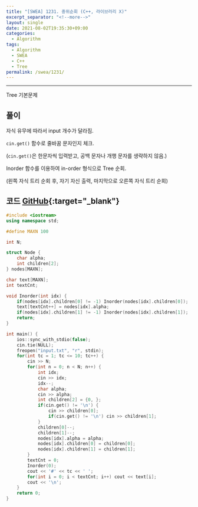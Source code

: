 ```yaml
---
title: "[SWEA] 1231. 중위순회 (C++, 라이브러리 X)"
excerpt_separator: "<!--more-->"
layout: single
date: 2021-08-02T19:35:30+09:00
categories:
  - Algorithm
tags:
  - Algorithm
  - SWEA
  - C++
  - Tree
permalink: /swea/1231/
---
```

---

Tree 기본문제


## 풀이

자식 유무에 따라서 input 개수가 달라짐.

`cin.get()` 함수로 줄바꿈 문자인지 체크.

(`cin.get()`은 한문자씩 입력받고, 공백 문자나 개행 문자를 생략하지 않음.)

Inorder 함수를 이용하여 in-order 형식으로 Tree 순회.

(왼쪽 자식 트리 순회 후, 자기 자신 출력, 마지막으로 오른쪽 자식 트리 순회)

<!--more-->

## 코드 [GitHub](https://github.com/unionyy/samsung-algorithm-21/blob/main/tree/basic-problems/in-order/main.cpp){:target="_blank"}

```cpp
#include <iostream>
using namespace std;

#define MAXN 100

int N;

struct Node {
    char alpha;
    int children[2];
} nodes[MAXN];

char text[MAXN];
int textCnt;

void Inorder(int idx) {
    if(nodes[idx].children[0] != -1) Inorder(nodes[idx].children[0]);
    text[textCnt++] = nodes[idx].alpha;
    if(nodes[idx].children[1] != -1) Inorder(nodes[idx].children[1]);
    return;
}

int main() {
    ios::sync_with_stdio(false);
    cin.tie(NULL);
    freopen("input.txt", "r", stdin);
    for(int tc = 1; tc <= 10; tc++) {
        cin >> N;
        for(int n = 0; n < N; n++) {
            int idx;
            cin >> idx;
            idx--;
            char alpha;
            cin >> alpha;
            int children[2] = {0, };
            if(cin.get() != '\n') {
                cin >> children[0];
                if(cin.get() != '\n') cin >> children[1];
            }
            children[0]--;
            children[1]--;
            nodes[idx].alpha = alpha;
            nodes[idx].children[0] = children[0];
            nodes[idx].children[1] = children[1];
        }
        textCnt = 0;
        Inorder(0);
        cout << '#' << tc << ' ';
        for(int i = 0; i < textCnt; i++) cout << text[i];
        cout << '\n';
    }
    return 0;
}
```
